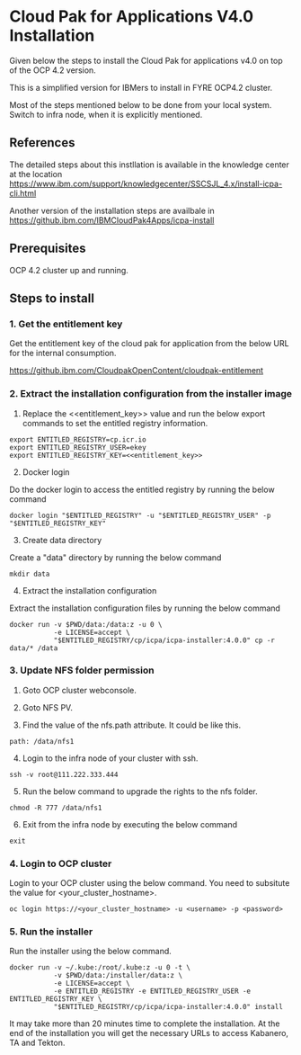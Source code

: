 # Cloud Pak for Applications V4.0 Installation

Given below the steps to install the Cloud Pak for applications v4.0 on top of the OCP 4.2 version.

This is a simplified version for IBMers to install in FYRE OCP4.2 cluster.

Most of the steps mentioned below to be done from your local system. Switch to infra node, when it is explicitly mentioned.

## References

The detailed steps about this instllation is available in the knowledge center at the location https://www.ibm.com/support/knowledgecenter/SSCSJL_4.x/install-icpa-cli.html

Another version of the installation steps are availbale in https://github.ibm.com/IBMCloudPak4Apps/icpa-install

## Prerequisites

OCP 4.2 cluster up and running. 

## Steps to install

### 1. Get the entitlement key

Get the entitlement key of the cloud pak for application from the below URL for the internal consumption.

https://github.ibm.com/CloudpakOpenContent/cloudpak-entitlement


### 2. Extract the installation configuration from the installer image

1. Replace the <<entitlement_key>> value and run the below export commands to set the entitled registry information.

```
export ENTITLED_REGISTRY=cp.icr.io
export ENTITLED_REGISTRY_USER=ekey
export ENTITLED_REGISTRY_KEY=<<entitlement_key>>
```

2. Docker login 

Do the docker login to access the entitled registry by running the below command

```
docker login "$ENTITLED_REGISTRY" -u "$ENTITLED_REGISTRY_USER" -p "$ENTITLED_REGISTRY_KEY"

```

3. Create data directory

Create a "data" directory by running the below command

```
mkdir data
```

4. Extract the installation configuration

Extract the installation configuration files by running the below command 

```
docker run -v $PWD/data:/data:z -u 0 \
           -e LICENSE=accept \
           "$ENTITLED_REGISTRY/cp/icpa/icpa-installer:4.0.0" cp -r data/* /data
```
### 3. Update NFS folder permission

1. Goto OCP cluster webconsole.

2. Goto NFS PV.

3. Find the value of the nfs.path attribute. It could be like this.

```
path: /data/nfs1
```

4. Login to the infra node of your cluster with ssh.

```
ssh -v root@111.222.333.444
```


5. Run the below command to upgrade the rights to the nfs folder.

```
chmod -R 777 /data/nfs1
```
6. Exit from the infra node by executing the below command

```
exit
```

### 4. Login to OCP cluster

Login to your OCP cluster using the below command. You need to subsitute the value for <your_cluster_hostname>.

```
oc login https://<your_cluster_hostname> -u <username> -p <password>
```

### 5. Run the installer

Run the installer using the below command. 

```
docker run -v ~/.kube:/root/.kube:z -u 0 -t \
           -v $PWD/data:/installer/data:z \
           -e LICENSE=accept \
           -e ENTITLED_REGISTRY -e ENTITLED_REGISTRY_USER -e ENTITLED_REGISTRY_KEY \
           "$ENTITLED_REGISTRY/cp/icpa/icpa-installer:4.0.0" install
```

It may take more than 20 minutes time to complete the installation. At the end of the installation you will get the necessary URLs to access Kabanero, TA and Tekton.
